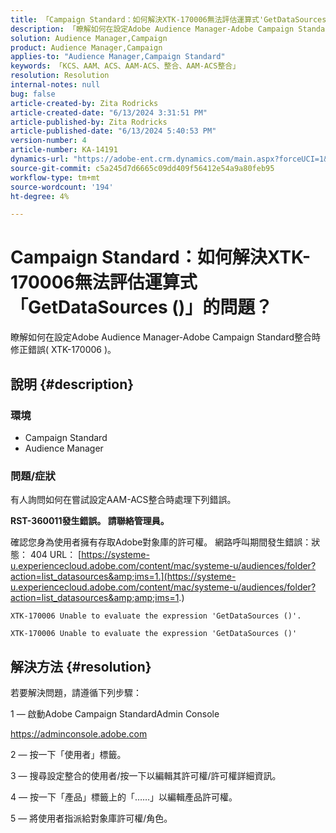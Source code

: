 ```yaml
---
title: 「Campaign Standard：如何解決XTK-170006無法評估運算式'GetDataSources ()'的問題？」
description: 「瞭解如何在設定Adobe Audience Manager-Adobe Campaign Standard整合時修正錯誤( XTK-170006 )。」
solution: Audience Manager,Campaign
product: Audience Manager,Campaign
applies-to: "Audience Manager,Campaign Standard"
keywords: 「KCS、AAM、ACS、AAM-ACS、整合、AAM-ACS整合」
resolution: Resolution
internal-notes: null
bug: false
article-created-by: Zita Rodricks
article-created-date: "6/13/2024 3:31:51 PM"
article-published-by: Zita Rodricks
article-published-date: "6/13/2024 5:40:53 PM"
version-number: 4
article-number: KA-14191
dynamics-url: "https://adobe-ent.crm.dynamics.com/main.aspx?forceUCI=1&pagetype=entityrecord&etn=knowledgearticle&id=5c4d840b-9a29-ef11-840a-002248084fbb"
source-git-commit: c5a245d7d6665c09dd409f56412e54a9a80feb95
workflow-type: tm+mt
source-wordcount: '194'
ht-degree: 4%

---
```


# Campaign Standard：如何解決XTK-170006無法評估運算式「GetDataSources ()」的問題？


瞭解如何在設定Adobe Audience Manager-Adobe Campaign Standard整合時修正錯誤( XTK-170006 )。

## 說明 {#description}


### 環境

- Campaign Standard
- Audience Manager


### 問題/症狀

有人詢問如何在嘗試設定AAM-ACS整合時處理下列錯誤。



<b>RST-360011發生錯誤。 請聯絡管理員。</b>

確認您身為使用者擁有存取Adobe對象庫的許可權。 網路呼叫期間發生錯誤：狀態： 404 URL： [https://systeme-u.experiencecloud.adobe.com/content/mac/systeme-u/audiences/folder?action=list_datasources&amp;ims=1.](https://systeme-u.experiencecloud.adobe.com/content/mac/systeme-u/audiences/folder?action=list_datasources&amp;amp;ims=1.)

`XTK-170006 Unable to evaluate the expression 'GetDataSources ()'.`

`XTK-170006 Unable to evaluate the expression 'GetDataSources ()'`


## 解決方法 {#resolution}


若要解決問題，請遵循下列步驟：



1 — 啟動Adobe Campaign StandardAdmin Console

https://adminconsole.adobe.com

2 — 按一下「使用者」標籤。

3 — 搜尋設定整合的使用者/按一下以編輯其許可權/許可權詳細資訊。

4 — 按一下「產品」標籤上的「……」以編輯產品許可權。

5 — 將使用者指派給對象庫許可權/角色。


